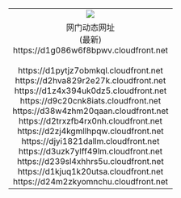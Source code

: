 ﻿<table>
  <tr></tr>
  <tr><td colspan=2 align=center><img src="https://d1g086w6f8bpwv.cloudfront.net/Up/oGate.jpg" /></td></tr>
  <tr><td colspan=2 align=center>网门动态网址<br/>(最新)
<br>https://d1g086w6f8bpwv.cloudfront.net
<br/>
<br>https://d1pytjz7obmkql.cloudfront.net
<br>https://d2hva829r2e27k.cloudfront.net
<br>https://d1z4x394uk0dz5.cloudfront.net
<br>https://d9c20cnk8iats.cloudfront.net
<br>https://d38w4zhm20qaan.cloudfront.net
<br>https://d2trxzfb4rx0nh.cloudfront.net
<br>https://d2zj4kgmllhpqw.cloudfront.net
<br>https://djyi1821dallm.cloudfront.net
<br>https://d3uzk7ylff49lm.cloudfront.net
<br>https://d239sl4xhhrs5u.cloudfront.net
<br>https://d1kjuq1k20utsa.cloudfront.net
<br>https://d24m2zkyomnchu.cloudfront.net
    </td>
  </tr>
</table>
